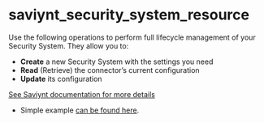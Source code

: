# saviynt_security_system_resource

Use the following operations to perform full lifecycle management of your Security System. They allow you to:

- **Create** a new Security System with the settings you need  
- **Read** (Retrieve) the connector’s current configuration  
- **Update** its configuration

[See Saviynt documentation for more details](https://docs.saviyntcloud.com/bundle/EIC-Admin-v24x/page/Content/Chapter02-Identity-Repository/Creating-a-Security-System.htm)

- Simple example [can be found here](./resource.tf).

